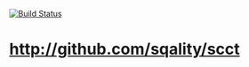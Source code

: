 [![Build Status](https://travis-ci.org/sqality/sbt-scct.png?branch=master)](https://travis-ci.org/sqality/sbt-scct)

http://github.com/sqality/scct
===========================
